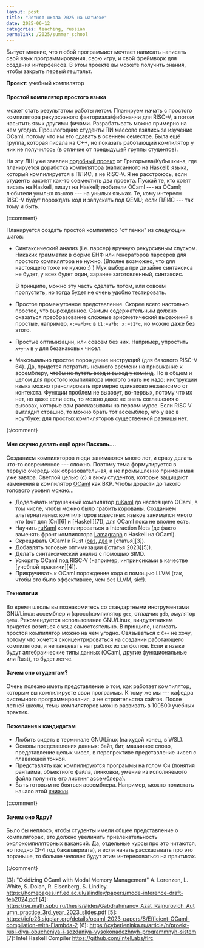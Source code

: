 ```yaml
---
layout: post
title: "Летняя школа 2025 на матмехе"
date: 2025-06-12
categories: teaching, russian
permalink: /2025/summer_school
---
```


Бытует мнение, что любой программист мечтает написать написать свой язык программирования, свою игру, и свой фреймворк для создания интерфейсов.
В этом проекте вы можете получить знания, чтобы закрыть первый гештальт.


**Проект**: учебный компилятор

#### Простой компилятор простого языка

может стать результатом работы летом.
Планируем начать с простого компилятора рекурсивного факториала/фибоначчи для RISC-V, а потом насытить язык другими фичами.
Разрабатывать можно примерно  на чем угодно.
Прошлогодние студенты ПИ массово взялись за изучение OCaml, потому что им его сдавать в осеннем семестре.
Была ещё группа, которая писала на С++, но показать работающий компилятор у них не получилось (в отличие от предыдущей группы студентов).

На эту ЛШ уже заявлен [подобный проект](https://github.com/Lamagraph/interaction-nets-in-fpga) от Григорьева/Кубышкина, где планируется доработка компилятора (написанного на Haskell) языка, который компилируется в ПЛИС, а не RISC-V.
Я не расстроюсь, если студенты захотят как-то совместить два проекта.
Пускай те, кто хотят писать на Haskell, пишут на Haskell; любители OCaml --- на OCaml; любители унылых языков --- на унылых языках.
Те, кому интересн RISC-V будут порождать код и запускать под QEMU; если ПЛИС --- так тому и быть.

{::comment}

Планируется создать простой компилятор "от печки" из следующих шагов:
* Синтаксический анализ (i.e. парсер) вручную рекурсивным спуском.
  Никаких грамматик в форме БНФ или генераторов парсеров для простого компилятора не нужно. (Вполне возможно, что для настоящего тоже не нужно :) ) Мук выбора при дизайне синтаксиса не будет, у всех будет один, заранее заготовленный, синтаксис.

  В принципе, можно эту часть сделать потом, или совсем пропустить, но тогда будет не очень удобно тестировать.
* Простое промежуточное представление.
  Скорее всего настолько простое, что вырожденное. Самым содержательным должно оказаться преобразование сложные арифметический выражений в простые, например, `x:=a*b+c` в `t1:=a*b; x:=t1*c`, но можно даже без этого.
* Простые оптимизации, или совсем без них.
  Например, упростить `x+y-x` в `y` для беззнаковых чисел.
* Максимально простое порождение инструкций (для базового RISC-V 64).
  Да, придется потратить немного времени на привыкание к ассемблеру, ~~чтобы не путать вход и выход у команд~~. Но в общем и целом для простого компилятора многого знать не надо: инструкции языка можно транслировать примерно одинаково независимо от контекста. Функции проблем не вызовут, во-первых, потому что их нет, но даже если есть, то можно даже не знать соглашения о вызовах, которые вам рассказывали на первом курсе.
  Если RISC V выглядит страшно, то можно брать тот ассемблер, что у вас в ноутбуке: для простых компиляторов существенной разницы нет.

{:/comment}

#### Мне скучно делать ещё один Паскаль....
Созданием компиляторов люди занимаются много лет, и сразу делать что-то современное --- сложно.
Поэтому тема формулируется в первую очередь как образовательная, а не промышленно применимая уже завтра.
Светлой целью (с) я вижу студентов, которые защищают изменения в компилятор [OCaml](https://github.com/ocaml/ocaml/pulls) как ВКР.
Чтобы дорасти до такого топового уровня можно...

* Доделывать игрушечный компилятор [ruKaml](https://github.com/Kakadu/rukaml) до настоящего OCaml, в том числе, чтобы можно было [грабить корованы](https://wikireality.ru/wiki/Грабить_корованы). Созданием альтернативных компиляторов известных языков занимался много кто (вот для [Си][6] и [Haskell][7]), для OCaml пока не вполне есть.
* Научить [ruKaml](https://github.com/Kakadu/rukaml) компилироваться в Interaction Nets (де факто заменять фронт компилятора [Lamagraph](https://github.com/Lamagraph/interaction-nets-in-fpga) с Haskell на OCaml).
* Скрещивать OCaml и Rust ([раз][1], [два][2] и [статья][3]).
* Добавлять топовые оптимизации ([статья 2023][5]).
* Делать синтаксический анализ с помощью SIMD.
* Ускорять OCaml под RISC-V (например, интринсиками в качестве [учебной практики][4]).
* Прикручивать к OCaml порождение кода с помощью LLVM (так, чтобы это было эффективнее, чем без LLVM, sic!).


#### Технологии

Во время школы вы познакомитесь со стандартными инструментами GNU/Linux: ассемблер и (кросс)компилятор `gcc`, отладчик `gdb`, эмулятор `qemu`.
Рекомендуется использование GNU/Linux, виндузятникам придется возиться с `WSL2` самостоятельно.
В принципе, написать простой компилятор можно на чем угодно.
Связываться с `C++` не хочу, потому что хочется сконцентрироваться на создании работающего компилятора, и не танцевать на граблях из сегфолтов.
Если в языке будут алгебраические типы данных (OCaml, другие функциональные или Rust), то будет легче.

#### Зачем оно студентам?

Очень полезно иметь представление о том, как работает компилятор, которым вы компилируете свои программы.
К тому же мы --- кафедра системного программирования, а не строительства сайтов.
После летней школы, темы компиляторов можно развивать в 100500 учебных практик.

#### Пожелания к кандидатам

* Любить сидеть в терминале GNU/Linux (на худой конец, в WSL).
* Основы представления данных: байт, бит, машинное слово, представление целых чисел, в перспрективе представление чисел с плавающей точкой.
* Представлять как компилируются программы на голом Си (понятия рантайма, объектного файла, линковки, умение из исполняемого файла получить его листинг ассемблера).
* Быть готовым не бояться ассемблера. Например, можно полистать начало этой [книжки](https://www.amazon.com/Low-Level-Programming-Assembly-Execution-Architecture/dp/1484224027).

{::comment}
#### Зачем оно Ядру?

Было бы неплохо, чтобы студенты имели общее представление о компиляторах, это должно увеличить привлекательность околокомпиляторных вакансий. Да, отдельные курсы про это читаются, но поздно (3-4 год бакалавриата), и если начать рассказывать про это пораньше, то больше человек будут этим интересоваться на практиках.

{:/comment}

[1]: https://blog.janestreet.com/oxidizing-ocaml-locality
[2]: https://blog.janestreet.com/oxidizing-ocaml-ownership
[3]: "Oxidizing OCaml with Modal Memory Management" A. Lorenzen, L. White, S. Dolan, R. Eisenberg, S. Lindley. https://homepages.inf.ed.ac.uk/slindley/papers/mode-inference-draft-feb2024.pdf
[4]: https://se.math.spbu.ru/thesis/slides/Gabdrahmanov_Azat_Rajnurovich_Autumn_practice_3rd_year_2023_slides.pdf
[5]: https://icfp23.sigplan.org/details/ocaml-2023-papers/8/Efficient-OCaml-compilation-with-Flambda-2
[6]: https://cyberleninka.ru/article/n/proekt-rusi-dlya-obucheniya-i-sozdaniya-vysokonadezhnyh-programmnyh-sistem
[7]: Intel Haskell Compiler  https://github.com/IntelLabs/flrc


